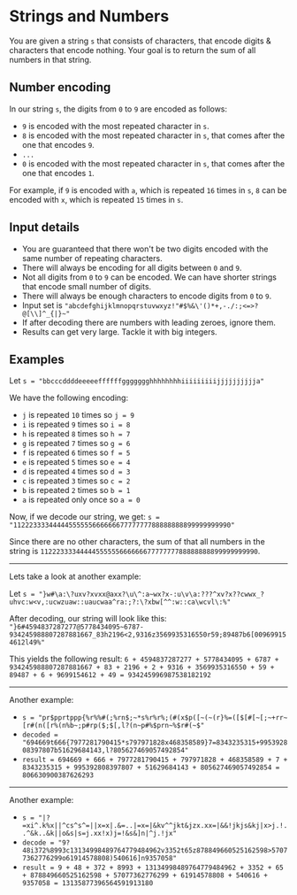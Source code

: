 # Strings and Numbers

You are given a string `s` that consists of characters, that encode digits & characters that encode nothing. Your goal is to return the sum of all numbers in that string.

## Number encoding

In our string `s`, the digits from `0` to `9` are encoded as follows:

* `9` is encoded with the most repeated character in `s`.
* `8` is encoded with the most repeated character in `s`, that comes after the one that encodes `9`.
* `...`
* `0` is encoded with the most repeated character in `s`, that comes after the one that encodes `1`.

For example, if `9` is encoded with `a`, which is repeated `16` times in `s`, `8` can be encoded with `x`, which is repeated `15` times in `s`.

## Input details

* You are guaranteed that there won't be two digits encoded with the same number of repeating characters.
* There will always be encoding for all digits between `0` and `9`.
* Not all digits from `0` to `9` can be encoded. We can have shorter strings that encode small number of digits.
* There will always be enough characters to encode digits from `0` to `9`.
* Input set is `"abcdefghijklmnopqrstuvwxyz!"#$%&\'()*+,-./:;<=>?@[\\]^_{|}~"`
* If after decoding there are numbers with leading zeroes, ignore them.
* Results can get very large. Tackle it with big integers.

## Examples

Let `s = "bbcccddddeeeeeffffffggggggghhhhhhhhiiiiiiiiijjjjjjjjjja"`

We have the following encoding:

* `j` is repeated `10` times so `j = 9`
* `i` is repeated `9` times so `i = 8`
* `h` is repeated `8` times so `h = 7` 
* `g` is repeated `7` times so `g = 6` 
* `f` is repeated `6` times so `f = 5`
* `e` is repeated `5` times so `e = 4`
* `d` is repeated `4` times so `d = 3`
* `c` is repeated `3` times so `c = 2`
* `b` is repeated `2` times so `b = 1`
* `a` is repeated only once so `a = 0`

Now, if we decode our string, we get: `s = "1122233334444455555566666667777777788888888899999999990"`

Since there are no other characters, the sum of that all numbers in the string is `1122233334444455555566666667777777788888888899999999990`.

----

Lets take a look at another example:

Let `s = "}w#\a:\?uxv?xvxx@axx?\u\^:a~wx?x-:u\v\a:???^xv?x??cwwx_?uhvc:w<v,:ucwzuaw::uaucwaa^ra:;?:\?xbw[^^:w::ca\wcvl\:%"`

After decoding, our string will look like this: `"}6#4594837287277@5778434095~6787-934245988807287881667_83h2196<2,9316z3569935316550r59;89487b6[009699154612l49%"`

This yields the following result: `6 + 4594837287277 + 5778434095 + 6787 + 934245988807287881667 + 83 + 2196 + 2 + 9316 + 3569935316550 + 59 + 89487 + 6 + 9699154612 + 49 = 934245996987538182192` 

----

Another example:

* `s = "pr$pprtppp{%r%%#(;%rn$;~*s%r%r%;(#(x$p([~(~(r}%=([$[#[~[;~+rr~[r#(n([r%(n%b~;p#rp($;$[,l?(n~p#%$prn~%$r#(~$"`
* `decoded = "694669t666{7977281790415*s797971828x468358589}7=8343235315+995392808397807b51629684143,l?805627469057492854"`
* `result = 694669 + 666 + 7977281790415 + 797971828 + 468358589 + 7 + 8343235315 + 995392808397807 + 51629684143 + 805627469057492854 = 806630900387626293`

----

Another example:

* `s = "|?=xi^.k%x||^cs^s^=||x=x|.&=..|=x=|&kv^^jkt&jzx.xx=|&&!jkjs&kj|x>j.!..^&k..&k||o&s|s=j.xx!x)j=!&s&]n|^j.!jx"`
* `decode = "9?48i372%8993c13134998489764779484962v3352t65z878849660525162598>57077362776299o61914578808)540616]n9357058"`
* `result = 9 + 48 + 372 + 8993 + 13134998489764779484962 + 3352 + 65 + 878849660525162598 + 57077362776299 + 61914578808 + 540616 + 9357058 = 13135877396564591913180`
